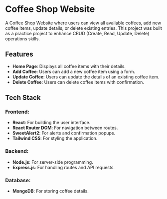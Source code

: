 # Coffee Shop Website

A Coffee Shop Website where users can view all available coffees, add new coffee items, update details, or delete existing entries. This project was built as a practice project to enhance CRUD (Create, Read, Update, Delete) operations skills.

## Features

- **Home Page**: Displays all coffee items with their details.
- **Add Coffee**: Users can add a new coffee item using a form.
- **Update Coffee**: Users can update the details of an existing coffee item.
- **Delete Coffee**: Users can delete coffee items with confirmation.

## Tech Stack

### Frontend:

- **React**: For building the user interface.
- **React Router DOM**: For navigation between routes.
- **SweetAlert2**: For alerts and confirmation popups.
- **Tailwind CSS**: For styling the application.

### Backend:

- **Node.js**: For server-side programming.
- **Express.js**: For handling routes and API requests.

### Database:

- **MongoDB**: For storing coffee details.
